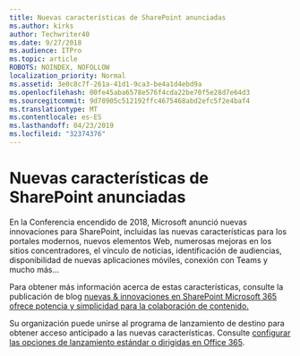 ```yaml
---
title: Nuevas características de SharePoint anunciadas
ms.author: kirks
author: Techwriter40
ms.date: 9/27/2018
ms.audience: ITPro
ms.topic: article
ROBOTS: NOINDEX, NOFOLLOW
localization_priority: Normal
ms.assetid: 3e0c8c7f-261a-41d1-9ca3-be4a1d4ebd9a
ms.openlocfilehash: 00fe45aba6578e576f4cda22be70f5e28d7e64d3
ms.sourcegitcommit: 9d78905c512192ffc4675468abd2efc5f2e4baf4
ms.translationtype: MT
ms.contentlocale: es-ES
ms.lasthandoff: 04/23/2019
ms.locfileid: "32374376"
---
```

# <a name="sharepoint-new-features-announced"></a>Nuevas características de SharePoint anunciadas

En la Conferencia encendido de 2018, Microsoft anunció nuevas innovaciones para SharePoint, incluidas las nuevas características para los portales modernos, nuevos elementos Web, numerosas mejoras en los sitios concentradores, el vínculo de noticias, identificación de audiencias, disponibilidad de nuevas aplicaciones móviles, conexión con Teams y mucho más...
  
Para obtener más información acerca de estas características, consulte la publicación de blog [nuevas &amp; innovaciones en SharePoint Microsoft 365 ofrece potencia y simplicidad para la colaboración de contenido.](https://go.microsoft.com/fwlink/?linkid=2026502)
  
Su organización puede unirse al programa de lanzamiento de destino para obtener acceso anticipado a las nuevas características. Consulte [configurar las opciones de lanzamiento estándar o dirigidas en Office 365](https://docs.microsoft.com/office365/admin/manage/release-options-in-office-365).

